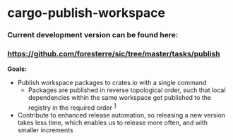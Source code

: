 # cargo-publish-workspace

### Current development version can be found here:
### https://github.com/foresterre/sic/tree/master/tasks/publish


**Goals:**

* Publish workspace packages to crates.io with a single command
  * Packages are published in reverse topological order, such that local dependencies within the same workspace get published to the registry in the required order <sup><a href="https://github.com/foresterre/sic/blob/eaff5a8493b4f6a7720d47b07f89f3dfeadacea4/tasks/publish/src/topological_workspace.rs#L3">1</a><sup>.
* Contribute to enhanced release automation, so releasing a new version takes less time, which enables us to release more often,
 and with smaller increments

